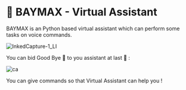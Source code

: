 # :robot: BAYMAX - Virtual Assistant

BAYMAX is an Python based virtual assistant which can perform some tasks on voice commands.

![InkedCapture-1_LI](https://user-images.githubusercontent.com/38787963/147392156-c9d044e1-7ab7-41d2-baca-0258fedc32e9.jpg)

You can bid Good Bye 👋 to you assistant at last 🙂 :

![ca](https://user-images.githubusercontent.com/38787963/147392494-cb5abd54-1548-48cb-b299-04a0c378cda3.PNG)


You can give commands so that Virtual Assistant can help you !
